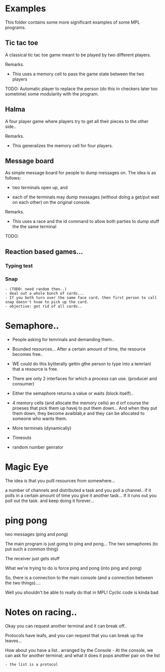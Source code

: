 # Examples
This folder contains some more significant examples of some MPL programs.

## Tic tac toe
A classical tic tac toe game meant to be played by two different players.

Remarks.
- This uses a memory cell to pass the game state between the two players

TODO: Automatic player to replace the person (do this in checkers later too sometime)
    some modularity with the program. 

## Halma
A four player game where players try to get all their pieces to the other side..

Remarks.
- This generalizes the memory cell for four players. 

## Message board
As simple message board for people to dump messages on. The idea is as follows:

- two terminals open up, and

- each of the terminals may dump messages (without doing a get/put wait on each
  other) on the original console.

Remarks.
- This uses a race and the id command to allow both parties to dump stuff the
  the same terminal


TODO:
## Reaction based games...

### Typing test

### Snap
    - (TODO: need random then..)
    - deal out a whole bunch of cards... 
    - If you both turn over the same face card, then first person to call snap doesn't hvae to pick up the card.
    - objective: get rid of all cards..



# Semaphore..
- People asking for temrinals and demanding them..
- Bounded resources... After a certain amount of time, the resource becomes free.. 
- WE could do this byliterally gettin gthe person to type into a temrianl that a resource is free.

- There are only 2 interfaces for which a process can use. (producer and consumer)


- Either the semaphore returns a value or waits (block itself).. 


- 4 memory cells (and allocate the memory cells) an d orf course the proeses that pick them up havej to put them down...
    And when they put them down, they become avaiblab,e and they can be allocated to someone who wants them.


- More terminals (dynamically)
- Timeouts
- random number genrator

# Magic Eye
The idea is that you pulll resources from somewhere... 

a number of channels and distributed a task
and you poll a channel.. if it polls in a certain amount of time you give it another task... 
If it runs out you poll out the task. and keep doing it forever...

# ping pong
two messages (ping and pong)

The main program is just going to ping and pong... 
The two semaphores (to put such a common thing)


The receiver just gets stuff


What we're trying to do is force ping and pong (into ping and pong) 

So, there is a connection to the main console (and a connection between the two things).... 

Well you shouldn't be able to really do that in MPL! Cyclic code is kinda bad

# Notes on racing..
Okay you can request another terminal and it can break off..

Protocols have leafs, and you can request that you can break up the leaves...

How about you have a list.. arranged by the Console
    - At the console, we can ask for another terminal; and what it does it pops another pair on the list

    - the list is a protocol


